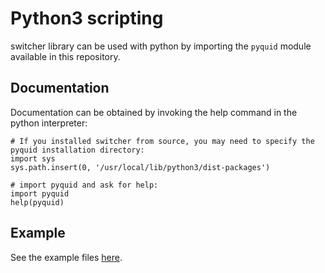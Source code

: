 Python3 scripting   
=======

switcher library can be used with python by importing the ```pyquid``` module available in this repository.

## Documentation

Documentation can be obtained by invoking the help command in the python interpreter:
```
# If you installed switcher from source, you may need to specify the pyquid installation directory:
import sys
sys.path.insert(0, '/usr/local/lib/python3/dist-packages')

# import pyquid and ask for help:
import pyquid
help(pyquid)
```

## Example

See the example files [here](../wrappers/python/examples/).